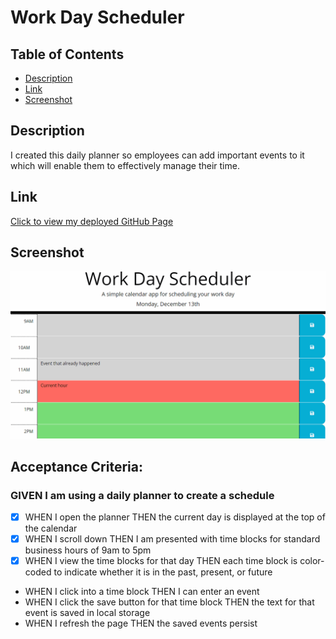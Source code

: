 # Work Day Scheduler

## Table of Contents
- [Description](#description)
- [Link](#link)
- [Screenshot](#screenshot)

## Description
I created this daily planner so employees can add important events to it which will enable them to effectively manage their time.

## Link
[Click to view my deployed GitHub Page](https://maggiemcc.github.io/work-day-scheduler/)

## Screenshot
![](./assets/05-third-party-apis-homework-demo.gif)


## Acceptance Criteria:
### GIVEN I am using a daily planner to create a schedule
- [X] WHEN I open the planner THEN the current day is displayed at the top of the calendar
- [x] WHEN I scroll down THEN I am presented with time blocks for standard business hours of 9am to 5pm
- [x] WHEN I view the time blocks for that day THEN each time block is color-coded to indicate whether it is in the past, present, or future
- WHEN I click into a time block THEN I can enter an event
- WHEN I click the save button for that time block THEN the text for that event is saved in local storage
- WHEN I refresh the page THEN the saved events persist